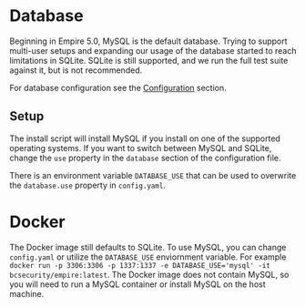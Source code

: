 # Database

Beginning in Empire 5.0, MySQL is the default database. Trying to support multi-user setups and expanding our usage of the database started to reach limitations in SQLite. SQLite is still supported, and we run the full test suite against it, but is not recommended.

For database configuration see the [Configuration](../configuration/server.md) section.

## Setup
The install script will install MySQL if you install on one of the supported operating systems. If you want to switch between MySQL and SQLite, change the `use` property in the `database` section of the configuration file.

There is an environment variable `DATABASE_USE` that can be used to overwrite the `database.use` property in `config.yaml`.

# Docker
The Docker image still defaults to SQLite. To use MySQL, you can change `config.yaml` or utilize the `DATABASE_USE` enviornment variable. For example `docker run -p 3306:3306 -p 1337:1337 -e DATABASE_USE='mysql' -it bcsecurity/empire:latest`.
The Docker image does not contain MySQL, so you will need to run a MySQL container or install MySQL on the host machine.
